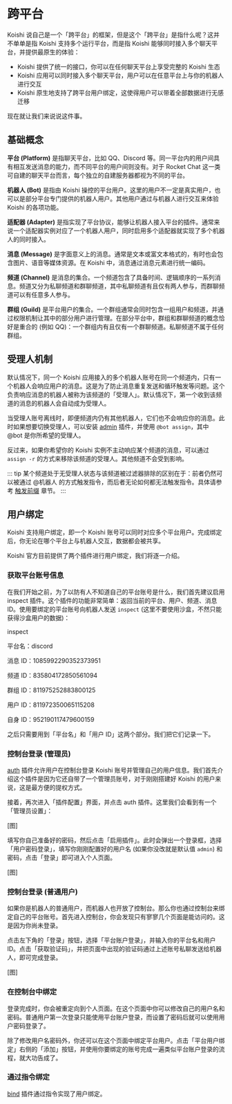 # 跨平台

Koishi 说自己是一个「跨平台」的框架，但是这个「跨平台」是指什么呢？这并不单单是指 Koishi 支持多个运行平台，而是指 Koishi 能够同时接入多个聊天平台，并提供最原生的体验：

- Koishi 提供了统一的接口，你可以在任何聊天平台上享受完整的 Koishi 生态
- Koishi 应用可以同时接入多个聊天平台，用户可以在任意平台上与你的机器人进行交互
- Koishi 原生地支持了跨平台用户绑定，这使得用户可以带着全部数据进行无感迁移

现在就让我们来说说这件事。

## 基础概念

**平台 (Platform)** 是指聊天平台，比如 QQ、Discord 等。同一平台内的用户间具有相互发送消息的能力，而不同平台的用户间则没有。对于 Rocket Chat 这一类可自建的聊天平台而言，每个独立的自建服务器都视为不同的平台。

**机器人 (Bot)** 是指由 Koishi 操控的平台用户。这里的用户不一定是真实用户，也可以是部分平台专门提供的机器人用户。其他用户通过与机器人进行交互来体验 Koishi 的各项功能。

**适配器 (Adapter)** 是指实现了平台协议，能够让机器人接入平台的插件。通常来说一个适配器实例对应了一个机器人用户，同时启用多个适配器就实现了多个机器人的同时接入。

**消息 (Message)** 是字面意义上的消息。通常是文本或富文本格式的，有时也会包含图片、语音等媒体资源。在 Koishi 中，消息通过消息元素进行统一编码。

**频道 (Channel)** 是消息的集合。一个频道包含了具备时间、逻辑顺序的一系列消息。频道又分为私聊频道和群聊频道，其中私聊频道有且仅有两人参与，而群聊频道可以有任意多人参与。

**群组 (Guild)** 是平台用户的集合。一个群组通常会同时包含一组用户和频道，并通过权限机制让其中的部分用户进行管理。在部分平台中，群组和群聊频道的概念恰好是重合的 (例如 QQ)：一个群组内有且仅有一个群聊频道。私聊频道不属于任何群组。

## 受理人机制

默认情况下，同一个 Koishi 应用接入的多个机器人账号在同一个频道内，只有一个机器人会响应用户的消息。这是为了防止消息重复发送和循环触发等问题。这个负责响应消息的机器人被称为该频道的「受理人」。默认情况下，第一个收到该频道的消息的机器人会自动成为受理人。

当受理人账号离线时，即便频道内仍有其他机器人，它们也不会响应你的消息。此时如果想要切换受理人，可以安装 [admin](../../plugins/common/admin.md) 插件，并使用 `@bot assign`，其中 @bot 是你所希望的受理人。

反过来，如果你希望你的 Koishi 实例不主动响应某个频道的消息，可以通过 `assign -r` 的方式来移除该频道的受理人。其他频道不会受到影响。

::: tip
某个频道处于无受理人状态与该频道被过滤器排除的区别在于：前者仍然可以被通过 @机器人 的方式触发指令，而后者无论如何都无法触发指令。具体请参考 [触发前缀](./command.md#触发前缀) 章节。
:::

## 用户绑定

Koishi 支持用户绑定，即一个 Koishi 账号可以同时对应多个平台用户。完成绑定后，你无论在哪个平台上与机器人交互，数据都会被共享。

Koishi 官方目前提供了两个插件进行用户绑定，我们将逐一介绍。

### 获取平台账号信息

在我们开始之前，为了以防有人不知道自己的平台账号是什么，我们首先建议启用 inspect 插件。这个插件的功能非常简单：返回当前的平台、用户、频道、消息 ID。使用要绑定的平台账号向机器人发送 `inspect` (这里不要使用沙盒，不然只能获得沙盒用户的数据)：

<chat-panel>
<chat-message nickname="Alice">inspect</chat-message>
<chat-message nickname="Koishi">
<p>平台名：discord</p>
<p>消息 ID：1085992290352373951</p>
<p>频道 ID：835804172850561094</p>
<p>群组 ID：811975252883800125</p>
<p>用户 ID：811972350065115208</p>
<p>自身 ID：952190117479600159</p>
</chat-message>
</chat-panel>

之后只需要用到「平台名」和「用户 ID」这两个部分。我们把它们记录一下。

### 控制台登录 (管理员)

[auth](../../plugins/console/auth.md) 插件允许用户在控制台登录 Koishi 账号并管理自己的用户信息。我们首先介绍这个插件是因为它还自带了一个管理员账号，对于刚刚搭建好 Koishi 的用户来说，这是最方便的提权方式。

接着，再次进入「插件配置」界面，并点击 auth 插件。这里我们会看到有一个「管理员设置」：

[图]

填写你自己准备好的密码，然后点击「启用插件」。此时会弹出一个登录框，选择「用户密码登录」，填写你刚刚配置好的用户名 (如果你没改就是默认值 `admin`) 和密码，点击「登录」即可进入个人页面。

[图]

### 控制台登录 (普通用户)

如果你是机器人的普通用户，而机器人也开放了控制台。那么你也通过控制台来绑定自己的平台账号。首先进入控制台，你会发现只有寥寥几个页面是能访问的。这是因为你尚未登录。

点击左下角的「登录」按钮，选择「平台账户登录」，并输入你的平台名和用户 ID。点击「获取验证码」，并把页面中出现的验证码通过上述账号私聊发送给机器人，即可完成登录。

[图]

### 在控制台中绑定

登录完成时，你会被重定向到个人页面。在这个页面中你可以修改自己的用户名和密码。普通用户第一次登录只能使用平台账户登录，而设置了密码后就可以使用用户密码登录了。

除了修改用户名密码外，你还可以在这个页面中绑定平台用户。点击「平台用户绑定」右侧的「添加」按钮，并使用你要绑定的账号完成一遍类似平台账户登录的流程，就大功告成了。

### 通过指令绑定

[bind](../../plugins/common/bind.md) 插件通过指令实现了用户绑定。
